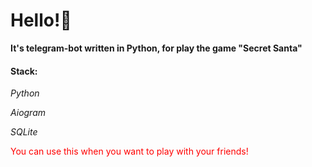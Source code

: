 <h1>Hello!👋</h1>
<b>It's telegram-bot written in Python, for play the game "Secret Santa"</b>
<h4>Stack:</h4>
<div clacc="stack">
  <p><i>Python</i></p>
  <p><i>Aiogram</i></p>
  <p><i>SQLite</i></p>
</div>

<div>
  <p style="color: red">You can use this when you want to play with your friends!</p>
</div>
